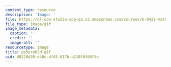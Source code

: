 ```yaml
---
content_type: resource
description: 'Image: '
file: https://ol-ocw-studio-app-qa.s3.amazonaws.com/courses/6-042j-mathematics-for-computer-science-spring-2015/d0228d39e40cdf45017bb210f0f68f5e_pp5prob2d.gif
file_type: image/gif
image_metadata:
  caption: ''
  credit: ''
  image-alt: ''
resourcetype: Image
title: pp5prob2d.gif
uid: d0228d39-e40c-df45-017b-b210f0f68f5e
---
```

